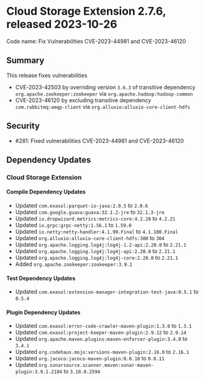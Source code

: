 # Cloud Storage Extension 2.7.6, released 2023-10-26

Code name: Fix Vulnerabilities CVE-2023-44981 and CVE-2023-46120

## Summary

This release fixes vulnerabilities
* CVE-2023-42503 by overriding version `3.6.3` of transitive dependency `org.apache.zookeeper:zookeeper` via `org.apache.hadoop:hadoop-common`
* CVE-2023-46120 by excluding transitive dependency `com.rabbitmq:amqp-client` via `org.alluxio:alluxio-core-client-hdfs`

## Security

* #281: Fixed vulnerabilities CVE-2023-44981 and CVE-2023-46120

## Dependency Updates

### Cloud Storage Extension

#### Compile Dependency Updates

* Updated `com.exasol:parquet-io-java:2.0.5` to `2.0.6`
* Updated `com.google.guava:guava:32.1.2-jre` to `32.1.3-jre`
* Updated `io.dropwizard.metrics:metrics-core:4.2.20` to `4.2.21`
* Updated `io.grpc:grpc-netty:1.56.1` to `1.59.0`
* Updated `io.netty:netty-handler:4.1.99.Final` to `4.1.100.Final`
* Updated `org.alluxio:alluxio-core-client-hdfs:300` to `304`
* Updated `org.apache.logging.log4j:log4j-1.2-api:2.20.0` to `2.21.1`
* Updated `org.apache.logging.log4j:log4j-api:2.20.0` to `2.21.1`
* Updated `org.apache.logging.log4j:log4j-core:2.20.0` to `2.21.1`
* Added `org.apache.zookeeper:zookeeper:3.9.1`

#### Test Dependency Updates

* Updated `com.exasol:extension-manager-integration-test-java:0.5.1` to `0.5.4`

#### Plugin Dependency Updates

* Updated `com.exasol:error-code-crawler-maven-plugin:1.3.0` to `1.3.1`
* Updated `com.exasol:project-keeper-maven-plugin:2.9.12` to `2.9.14`
* Updated `org.apache.maven.plugins:maven-enforcer-plugin:3.4.0` to `3.4.1`
* Updated `org.codehaus.mojo:versions-maven-plugin:2.16.0` to `2.16.1`
* Updated `org.jacoco:jacoco-maven-plugin:0.8.10` to `0.8.11`
* Updated `org.sonarsource.scanner.maven:sonar-maven-plugin:3.9.1.2184` to `3.10.0.2594`
